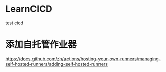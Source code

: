 # LearnCICD
test cicd



# 添加自托管作业器
https://docs.github.com/zh/actions/hosting-your-own-runners/managing-self-hosted-runners/adding-self-hosted-runners

